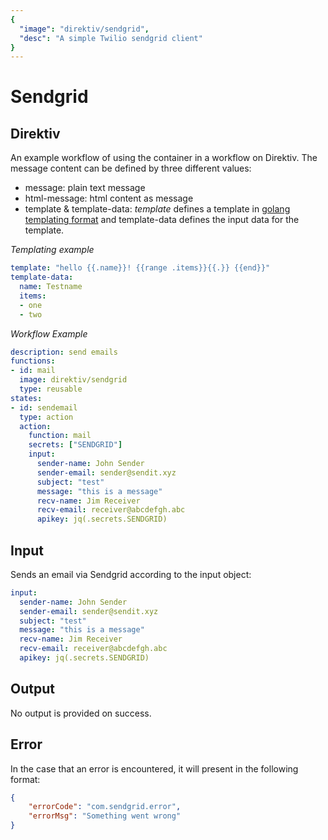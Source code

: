 ```yaml
---
{
  "image": "direktiv/sendgrid",
  "desc": "A simple Twilio sendgrid client"
}
---
```


# Sendgrid

## Direktiv
An example workflow of using the container in a workflow on Direktiv. The message content can be defined by three different values:

- message: plain text message
- html-message: html content as message
- template & template-data: *template* defines a template in [golang templating format](https://pkg.go.dev/text/template) and template-data defines the input data for the template.

*Templating example*
```yaml
template: "hello {{.name}}! {{range .items}}{{.}} {{end}}"
template-data:
  name: Testname
  items:
  - one
  - two
```

*Workflow Example*
```yaml
description: send emails
functions:
- id: mail
  image: direktiv/sendgrid
  type: reusable
states:
- id: sendemail
  type: action
  action:
    function: mail
    secrets: ["SENDGRID"]
    input:
      sender-name: John Sender
      sender-email: sender@sendit.xyz
      subject: "test"
      message: "this is a message"
      recv-name: Jim Receiver
      recv-email: receiver@abcdefgh.abc
      apikey: jq(.secrets.SENDGRID)

```

## Input

Sends an email via Sendgrid according to the input object:

```yaml
input:
  sender-name: John Sender
  sender-email: sender@sendit.xyz
  subject: "test"
  message: "this is a message"
  recv-name: Jim Receiver
  recv-email: receiver@abcdefgh.abc
  apikey: jq(.secrets.SENDGRID)
```

## Output

No output is provided on success.

## Error

In the case that an error is encountered, it will present in the following format:

```json
{
    "errorCode": "com.sendgrid.error",
    "errorMsg": "Something went wrong"
}
```
